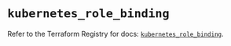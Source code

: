 # `kubernetes_role_binding`

Refer to the Terraform Registry for docs: [`kubernetes_role_binding`](https://registry.terraform.io/providers/hashicorp/kubernetes/2.33.0/docs/resources/role_binding).
